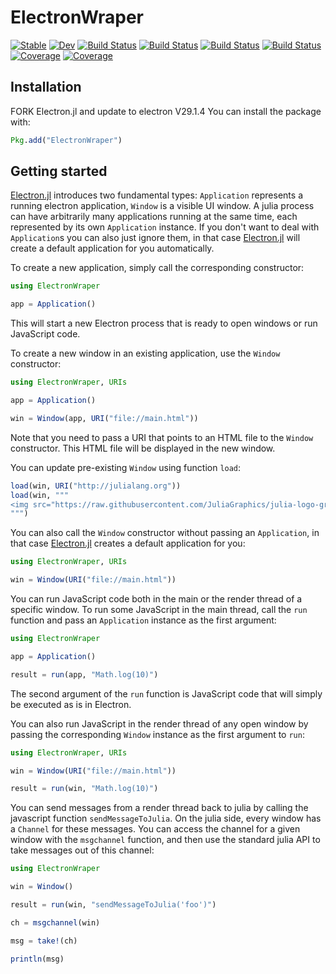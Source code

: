 # ElectronWraper

[![Stable](https://img.shields.io/badge/docs-stable-blue.svg)](https://anke1460.github.io/ElectronWraper.jl/stable/)
[![Dev](https://img.shields.io/badge/docs-dev-blue.svg)](https://anke1460.github.io/ElectronWraper.jl/dev/)
[![Build Status](https://github.com/anke1460/ElectronWraper.jl/actions/workflows/CI.yml/badge.svg?branch=main)](https://github.com/anke1460/ElectronWraper.jl/actions/workflows/CI.yml?query=branch%3Amain)
[![Build Status](https://app.travis-ci.com/anke1460/ElectronWraper.jl.svg?branch=main)](https://app.travis-ci.com/anke1460/ElectronWraper.jl)
[![Build Status](https://ci.appveyor.com/api/projects/status/github/anke1460/ElectronWraper.jl?svg=true)](https://ci.appveyor.com/project/anke1460/ElectronWraper-jl)
[![Build Status](https://api.cirrus-ci.com/github/anke1460/ElectronWraper.jl.svg)](https://cirrus-ci.com/github/anke1460/ElectronWraper.jl)
[![Coverage](https://codecov.io/gh/anke1460/ElectronWraper.jl/branch/main/graph/badge.svg)](https://codecov.io/gh/anke1460/ElectronWraper.jl)
[![Coverage](https://coveralls.io/repos/github/anke1460/ElectronWraper.jl/badge.svg?branch=main)](https://coveralls.io/github/anke1460/ElectronWraper.jl?branch=main)


## Installation
FORK Electron.jl and update to electron V29.1.4
You can install the package with:

````julia
Pkg.add("ElectronWraper")
````

## Getting started

[Electron.jl](https://github.com/davidanthoff/Electron.jl) introduces two fundamental types: ``Application`` represents a running electron application, ``Window`` is a visible UI window. A julia process can have arbitrarily many applications running at the same time, each represented by its own ``Application`` instance. If you don't want to deal with ``Application``s you can also just ignore them, in that case [Electron.jl](https://github.com/davidanthoff/Electron.jl) will create a default application for you automatically.

To create a new application, simply call the corresponding constructor:

````julia
using ElectronWraper

app = Application()
````

This will start a new Electron process that is ready to open windows or run JavaScript code.

To create a new window in an existing application, use the ``Window`` constructor:

````julia
using ElectronWraper, URIs

app = Application()

win = Window(app, URI("file://main.html"))
````

Note that you need to pass a URI that points to an HTML file to the ``Window`` constructor. This HTML file will be displayed in the new window.

You can update pre-existing ``Window`` using function ``load``:

````julia
load(win, URI("http://julialang.org"))
load(win, """
<img src="https://raw.githubusercontent.com/JuliaGraphics/julia-logo-graphics/master/images/julia-logo-325-by-225.png">
""")
````

You can also call the ``Window`` constructor without passing an ``Application``, in that case [Electron.jl](https://github.com/davidanthoff/Electron.jl) creates a default application for you:

````julia
using ElectronWraper, URIs

win = Window(URI("file://main.html"))
````

You can run JavaScript code both in the main or the render thread of a specific window. To run some JavaScript in the main thread, call the ``run`` function and pass an ``Application`` instance as the first argument:

````julia
using ElectronWraper

app = Application()

result = run(app, "Math.log(10)")
````

The second argument of the ``run`` function is JavaScript code that will simply be executed as is in Electron.

You can also run JavaScript in the render thread of any open window by passing the corresponding ``Window`` instance as the first argument to ``run``:

````julia
using ElectronWraper, URIs

win = Window(URI("file://main.html"))

result = run(win, "Math.log(10)")
````

You can send messages from a render thread back to julia by calling the javascript function ``sendMessageToJulia``. On the julia side, every window has a ``Channel`` for these messages. You can access the channel for a given window with the ``msgchannel`` function, and then use the standard julia API to take messages out of this channel:

````julia
using ElectronWraper

win = Window()

result = run(win, "sendMessageToJulia('foo')")

ch = msgchannel(win)

msg = take!(ch)

println(msg)
````
